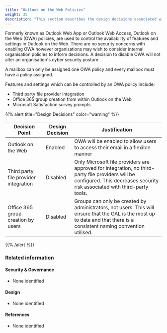 ```yaml
---
title: "Outlook on the Web Policies"
weight: 35
description: "This section describes the design decisions associated with Outlook on the Web Policies for system(s) built using ASD's Blueprint for Secure Cloud."
---
```


Formerly known as Outlook Web App or Outlook Web Access, Outlook on the Web (OWA) policies, are used to control the availability of features and settings in Outlook on the Web. There are no security concerns with enabling OWA however organisations may wish to consider internal organisation policies to inform decisions. A decision to disable OWA will not alter an organisation's cyber security posture.

A mailbox can only be assigned one OWA policy and every mailbox must have a policy assigned.

Features and settings which can be controlled by an OWA policy include:

* Third party file provider integration
* Office 365 group creation from within Outlook on the Web
* Microsoft Satisfaction survey prompts

{{% alert title="Design Decisions" color="warning" %}}

| Decision Point                        | Design Decision | Justification                                                                                                                                                                 |
|---------------------------------------|-----------------|-------------------------------------------------------------------------------------------------------------------------------------------------------------------------------|
| Outlook on the Web                    | Enabled         | OWA will be enabled to allow users to access their email in a flexible manner                                                                                                 |
| Third party file provider integration | Disabled        | Only Microsoft file providers are approved for integration, no third-party file providers will be configured. This decreases security risk associated with third-party tools. |
| Office 365 group creation by users    | Disabled        | Groups can only be created by administrators, not users. This will ensure that the GAL is the most up to date and that there is a consistent naming convention utilised.      |

{{% /alert %}}

### Related information

#### Security & Governance

* None identified

#### Design

* None identified

#### References

* None identified